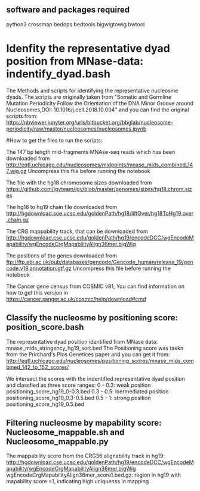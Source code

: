 ## software and packages required
python3
crossmap
bedops
bedtools
bigwigtowig
bwtool 

# Idenfity the representative dyad position from MNase-data: indentify_dyad.bash
The Methods and scripts for identifying the representative nucleosme dyads. The scripts are originally taken from "Somatic and Germline Mutation Periodicity Follow the Orientation of the DNA Minor Groove around Nucleosomes,DOI: 10.1016/j.cell.2018.10.004" and you can find the original scripts from: https://nbviewer.jupyter.org/urls/bitbucket.org/bbglab/nucleosome-periodicity/raw/master/nucleosomes/nucleosomes.ipynb


#How to get the files to run the scripts:

The 147 bp length mid-fragments MNAse-seq reads which has been downloaded from http://eqtl.uchicago.edu/nucleosomes/midpoints/mnase_mids_combined_147.wig.gz
Uncompress this file before running the notebook

The file with the hg18 chromosome sizes downloaded from https://github.com/igvteam/igv/blob/master/genomes/sizes/hg18.chrom.sizes

The hg18 to hg19 chain file downloaded from http://hgdownload.soe.ucsc.edu/goldenPath/hg18/liftOver/hg18ToHg19.over.chain.gz

The CRG mappability track, that can be downloaded from http://hgdownload.cse.ucsc.edu/goldenPath/hg19/encodeDCC/wgEncodeMapability/wgEncodeCrgMapabilityAlign36mer.bigWig

The positions of the genes downloaded from ftp://ftp.ebi.ac.uk/pub/databases/gencode/Gencode_human/release_19/gencode.v19.annotation.gtf.gz
Uncompress this file before running the notebook

The Cancer gene census from COSMIC v81, You can find information on how to get this version in https://cancer.sanger.ac.uk/cosmic/help/download#cmd


## Classify the nucleosme by positioning score: position_score.bash
The representative dyad position identified from MNase data:
mnase_mids_stringency_hg19_sort.bed
The Positioning score was taekn from the Prirchard's Plos Genetices paper and you can get it from:
http://eqtl.uchicago.edu/nucleosomes/positioning_scores/mnase_mids_combined_142_to_152_scores/

We intersect the scores with the indentified representative dyad position and classfied as three score ranges:
0 - 0.3: weak position  positioning_score_hg19_0-0.3.bed
0.3 - 0.5: inermediated position positioning_score_hg19_0.3-0.5.bed
0.5 - 1: strong position positioning_score_hg19_0.5.bed

## Filtering nucleosme by mapability score: Nucleosome_mappable.sh and Nucleosome_mappable.py
The mappability score from the CRG36 alignability track in hg19:
http://hgdownload.cse.ucsc.edu/goldenPath/hg19/encodeDCC/wgEncodeMapability/wgEncodeCrgMapabilityAlign36mer.bigWig
wgEncodeCrgMapabilityAlign36mer_score1.bed.gz:
region in hg19 with mapability score =1, indicating high uniquenss in mapping

